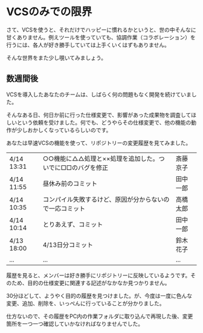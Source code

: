 # VCSのみでの限界

さて、VCSを使うと、それだけでハッピーに慣れるかというと、世の中そんなに甘くありません。例えツールを使っていても、協調作業（コラボレーション）を行うには、各人が好き勝手していては上手くいくはずもありません。

そんな世界をまた少し覗いてみましょう。

## 数週間後

VCSを導入したあなたのチームは、しばらく何の問題もなく開発を続けていました。

そんなある日、何日か前に行った仕様変更で、影響があった成果物を調査してほしいという依頼を受けました。何でも、どうやらその仕様変更で、他の機能の動作が少しおかしくなっているらしいのです。

あなたは早速VCSの機能を使って、リポジトリーの変更履歴を見てみました。


<table>
  <tr>
    <td>4/14 13:31</td>
    <td>○○機能に△△処理と××処理を追加した。ついでに□□のバグを修正</td>
    <td>斎藤京子</td>
  </tr>
  <tr>
    <td>4/14 11:55</td>
    <td>昼休み前のコミット</td>
    <td>田中一郎</td>
  </tr>
  <tr>
    <td>4/14 10:35</td>
    <td>コンパイル失敗するけど、原因が分からないので一応コミット</td>
    <td>高橋太郎</td>
  </tr>
  <tr>
    <td>4/14 10:14</td>
    <td>とりあえず、コミット</td>
    <td>田中一郎</td>
  </tr>
  <tr>
    <td>4/13 18:00</td>
    <td>4/13日分コミット</td>
    <td>鈴木花子</td>
  </tr>
  <tr>
    <td>...</td>
    <td>...</td>
    <td>...</td>
  </tr>
</table>

履歴を見ると、メンバーは好き勝手にリポジトリーに反映しているようです。そのため、目的の仕様変更に関連する記述がなかなか見つかりません。

30分ほどして、ようやく目的の履歴を見つけました。が、今度は一度に色んな変更、追加、削除を、いっぺんに行っていることが分かりました。

仕方ないので、その履歴をPC内の作業フォルダに取り込んで再現した後、変更箇所を一つ一つ確認していかなければなりませんでした。
